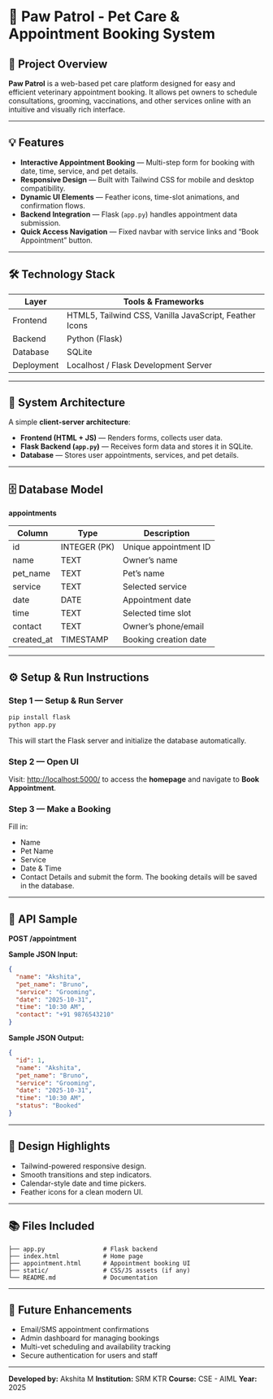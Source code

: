 # 🐾 Paw Patrol - Pet Care & Appointment Booking System

## 📘 Project Overview

**Paw Patrol** is a web-based pet care platform designed for easy and efficient veterinary appointment booking.
It allows pet owners to schedule consultations, grooming, vaccinations, and other services online with an intuitive and visually rich interface.

---

## 💡 Features

* **Interactive Appointment Booking** — Multi-step form for booking with date, time, service, and pet details.
* **Responsive Design** — Built with Tailwind CSS for mobile and desktop compatibility.
* **Dynamic UI Elements** — Feather icons, time-slot animations, and confirmation flows.
* **Backend Integration** — Flask (`app.py`) handles appointment data submission.
* **Quick Access Navigation** — Fixed navbar with service links and “Book Appointment” button.

---

## 🛠️ Technology Stack

| Layer      | Tools & Frameworks                                     |
| ---------- | ------------------------------------------------------ |
| Frontend   | HTML5, Tailwind CSS, Vanilla JavaScript, Feather Icons |
| Backend    | Python (Flask)                                         |
| Database   | SQLite                                                 |
| Deployment | Localhost / Flask Development Server                   |

---

## 🧱 System Architecture

A simple **client-server architecture**:

* **Frontend (HTML + JS)** — Renders forms, collects user data.
* **Flask Backend (`app.py`)** — Receives form data and stores it in SQLite.
* **Database** — Stores user appointments, services, and pet details.

---

## 🗄️ Database Model

**appointments**

| Column     | Type         | Description           |
| ---------- | ------------ | --------------------- |
| id         | INTEGER (PK) | Unique appointment ID |
| name       | TEXT         | Owner’s name          |
| pet_name   | TEXT         | Pet’s name            |
| service    | TEXT         | Selected service      |
| date       | DATE         | Appointment date      |
| time       | TEXT         | Selected time slot    |
| contact    | TEXT         | Owner’s phone/email   |
| created_at | TIMESTAMP    | Booking creation date |

---

## ⚙️ Setup & Run Instructions

### Step 1 — Setup & Run Server

```bash
pip install flask
python app.py
```

This will start the Flask server and initialize the database automatically.

### Step 2 — Open UI

Visit:
[http://localhost:5000/](http://localhost:5000/)
to access the **homepage** and navigate to **Book Appointment**.

### Step 3 — Make a Booking

Fill in:

* Name
* Pet Name
* Service
* Date & Time
* Contact Details
  and submit the form.
  The booking details will be saved in the database.

---

## 🧪 API Sample

**POST /appointment**

**Sample JSON Input:**

```json
{
  "name": "Akshita",
  "pet_name": "Bruno",
  "service": "Grooming",
  "date": "2025-10-31",
  "time": "10:30 AM",
  "contact": "+91 9876543210"
}
```

**Sample JSON Output:**

```json
{
  "id": 1,
  "name": "Akshita",
  "pet_name": "Bruno",
  "service": "Grooming",
  "date": "2025-10-31",
  "time": "10:30 AM",
  "status": "Booked"
}
```

---

## 🎨 Design Highlights

* Tailwind-powered responsive design.
* Smooth transitions and step indicators.
* Calendar-style date and time pickers.
* Feather icons for a clean modern UI.

---

## 📚 Files Included

```
├── app.py                # Flask backend
├── index.html            # Home page
├── appointment.html      # Appointment booking UI
├── static/               # CSS/JS assets (if any)
└── README.md             # Documentation
```

---

## 🧩 Future Enhancements

* Email/SMS appointment confirmations
* Admin dashboard for managing bookings
* Multi-vet scheduling and availability tracking
* Secure authentication for users and staff

---

**Developed by:** Akshita M
**Institution:** SRM KTR
**Course:** CSE - AIML
**Year:** 2025
